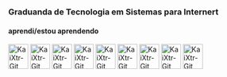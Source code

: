### Graduanda de Tecnologia em Sistemas para Internert
#### aprendi/estou aprendendo
 
<!--
**laliahaidara/laliahaidara** is a ✨ _special_ ✨ repository because its `README.md` (this file) appears on your GitHub profile.

Here are some ideas to get you started:

- 🔭 I’m currently working on ...
- 🌱 I’m currently learning ...
- 👯 I’m looking to collaborate on ...
- 🤔 I’m looking for help with ...
- 💬 Ask me about ...
- 📫 How to reach me: ...
- 😄 Pronouns: ...
- ⚡ Fun fact: ...

-->

<div style="display:inline_block">
<img align="center" alt="KaiXtr-Git" height="50" width="40" src="https://cdn.jsdelivr.net/gh/devicons/devicon/icons/html5/html5-original.svg" />
<img align="center" alt="KaiXtr-Git" height="50" width="40" src="https://cdn.jsdelivr.net/gh/devicons/devicon/icons/c/c-original.svg" />
<img align="center" alt="KaiXtr-Git" height="50" width="40" src="https://cdn.jsdelivr.net/gh/devicons/devicon/icons/css3/css3-original.svg" />
<img align="center" alt="KaiXtr-Git" height="50" width="40" src="https://cdn.jsdelivr.net/gh/devicons/devicon/icons/javascript/javascript-original.svg" />
<img align="center" alt="KaiXtr-Git" height="50" width="40" src="https://cdn.jsdelivr.net/gh/devicons/devicon/icons/python/python-original.svg" />
<img align="center" alt="KaiXtr-Git" height="50" width="40" src="https://cdn.jsdelivr.net/gh/devicons/devicon/icons/swift/swift-original.svg" />
<img align="center" alt="KaiXtr-Git" height="50" width="40" src="https://cdn.jsdelivr.net/gh/devicons/devicon@latest/icons/figma/figma-original.svg" />
<img align="center" alt="KaiXtr-Git" height="50" width="40" src="https://cdn.jsdelivr.net/gh/devicons/devicon@latest/icons/mysql/mysql-original-wordmark.svg" />
<img align="center" alt="KaiXtr-Git" height="50" width="40" src="https://cdn.jsdelivr.net/gh/devicons/devicon@latest/icons/microsoftsqlserver/microsoftsqlserver-original.svg" />

</div>
